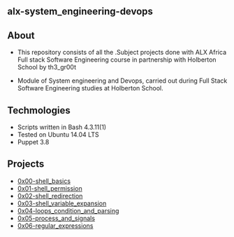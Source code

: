 ## alx-system_engineering-devops
## About
* This repository consists of all the .Subject projects done with ALX Africa Full stack Software Engineering course in partnership with Holberton School by th3_gr00t

* Module of System engineering and Devops, carried out during Full Stack Software Engineering studies at Holberton School.

## Techmologies
* Scripts written in Bash 4.3.11(1)
* Tested on Ubuntu 14.04 LTS
* Puppet 3.8

## Projects
* [0x00-shell_basics](https://github.com/nimba005/alx-system_engineering-devops/tree/master/0x00-shell_basics)
* [0x01-shell_permission](https://github.com/nimba005/alx-system_engineering-devops/tree/master/0x01-shell_permissions)
* [0x02-shell_redirection](https://github.com/nimba005/alx-system_engineering-devops/tree/master/0x02-shell_redirections)
* [0x03-shell_variable_expansion](https://github.com/nimba005/alx-system_engineering-devops/tree/master/0x03-shell_variables_expansions)
* [0x04-loops_condition_and_parsing](https://github.com/nimba005/alx-system_engineering-devops/tree/master/0x04-loops_conditions_and_parsing)
* [0x05-process_and_signals](https://github.com/nimba005/alx-system_engineering-devops/tree/master/0x05-processes_and_signals)
* [0x06-regular_expressions](https://github.com/nimba005/alx-system_engineering-devops/tree/master/0x06-regular_expressions)
